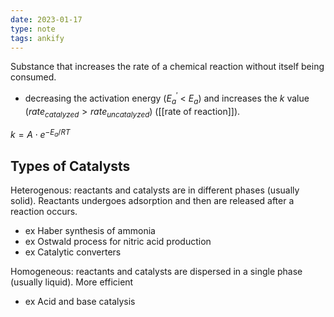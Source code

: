 ```yaml
---
date: 2023-01-17
type: note
tags: ankify
---
```


Substance that increases the rate of a chemical reaction without itself being consumed.
- decreasing the activation energy ($E_{a}^{'}$ < $E_{a}$) and increases the $k$ value ($rate_{catalyzed} > rate_{uncatalyzed}$) ([[rate of reaction]]).

$k=A \cdot e^{-E_{a}/RT}$

## Types of Catalysts
Heterogenous: reactants and catalysts are in different phases (usually solid). Reactants undergoes adsorption and then are released after a reaction occurs.
- ex Haber synthesis of ammonia
- ex Ostwald process for nitric acid production
- ex Catalytic converters

Homogeneous: reactants and catalysts are dispersed in a single phase (usually liquid). More efficient
- ex Acid and base catalysis
